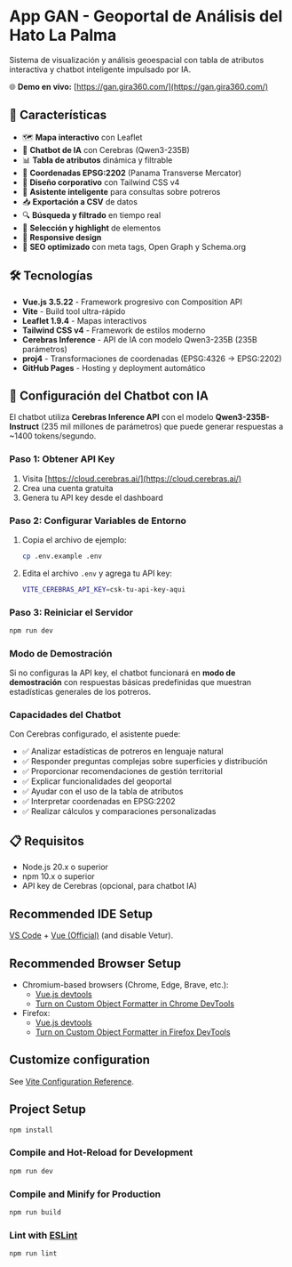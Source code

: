 # App GAN - Geoportal de Análisis del Hato La Palma

Sistema de visualización y análisis geoespacial con tabla de atributos interactiva y chatbot inteligente impulsado por IA.

🌐 **Demo en vivo:** [https://gan.gira360.com/](https://gan.gira360.com/)

## 🚀 Características

- 🗺️ **Mapa interactivo** con Leaflet
- 🤖 **Chatbot de IA** con Cerebras (Qwen3-235B)
- 📊 **Tabla de atributos** dinámica y filtrable
- 📍 **Coordenadas EPSG:2202** (Panama Transverse Mercator)
- 🎨 **Diseño corporativo** con Tailwind CSS v4
- 💬 **Asistente inteligente** para consultas sobre potreros
- 📥 **Exportación a CSV** de datos
- 🔍 **Búsqueda y filtrado** en tiempo real
- 🎯 **Selección y highlight** de elementos
- 📱 **Responsive design**
- 🔎 **SEO optimizado** con meta tags, Open Graph y Schema.org

## 🛠️ Tecnologías

- **Vue.js 3.5.22** - Framework progresivo con Composition API
- **Vite** - Build tool ultra-rápido
- **Leaflet 1.9.4** - Mapas interactivos
- **Tailwind CSS v4** - Framework de estilos moderno
- **Cerebras Inference** - API de IA con modelo Qwen3-235B (235B parámetros)
- **proj4** - Transformaciones de coordenadas (EPSG:4326 → EPSG:2202)
- **GitHub Pages** - Hosting y deployment automático

## 🤖 Configuración del Chatbot con IA

El chatbot utiliza **Cerebras Inference API** con el modelo **Qwen3-235B-Instruct** (235 mil millones de parámetros) que puede generar respuestas a ~1400 tokens/segundo.

### Paso 1: Obtener API Key

1. Visita [https://cloud.cerebras.ai/](https://cloud.cerebras.ai/)
2. Crea una cuenta gratuita
3. Genera tu API key desde el dashboard

### Paso 2: Configurar Variables de Entorno

1. Copia el archivo de ejemplo:
   ```bash
   cp .env.example .env
   ```

2. Edita el archivo `.env` y agrega tu API key:
   ```bash
   VITE_CEREBRAS_API_KEY=csk-tu-api-key-aqui
   ```

### Paso 3: Reiniciar el Servidor

```bash
npm run dev
```

### Modo de Demostración

Si no configuras la API key, el chatbot funcionará en **modo de demostración** con respuestas básicas predefinidas que muestran estadísticas generales de los potreros.

### Capacidades del Chatbot

Con Cerebras configurado, el asistente puede:

- ✅ Analizar estadísticas de potreros en lenguaje natural
- ✅ Responder preguntas complejas sobre superficies y distribución
- ✅ Proporcionar recomendaciones de gestión territorial
- ✅ Explicar funcionalidades del geoportal
- ✅ Ayudar con el uso de la tabla de atributos
- ✅ Interpretar coordenadas en EPSG:2202
- ✅ Realizar cálculos y comparaciones personalizadas

## 📋 Requisitos

- Node.js 20.x o superior
- npm 10.x o superior
- API key de Cerebras (opcional, para chatbot IA)

## Recommended IDE Setup

[VS Code](https://code.visualstudio.com/) + [Vue (Official)](https://marketplace.visualstudio.com/items?itemName=Vue.volar) (and disable Vetur).

## Recommended Browser Setup

- Chromium-based browsers (Chrome, Edge, Brave, etc.):
  - [Vue.js devtools](https://chromewebstore.google.com/detail/vuejs-devtools/nhdogjmejiglipccpnnnanhbledajbpd) 
  - [Turn on Custom Object Formatter in Chrome DevTools](http://bit.ly/object-formatters)
- Firefox:
  - [Vue.js devtools](https://addons.mozilla.org/en-US/firefox/addon/vue-js-devtools/)
  - [Turn on Custom Object Formatter in Firefox DevTools](https://fxdx.dev/firefox-devtools-custom-object-formatters/)

## Customize configuration

See [Vite Configuration Reference](https://vite.dev/config/).

## Project Setup

```sh
npm install
```

### Compile and Hot-Reload for Development

```sh
npm run dev
```

### Compile and Minify for Production

```sh
npm run build
```

### Lint with [ESLint](https://eslint.org/)

```sh
npm run lint
```
